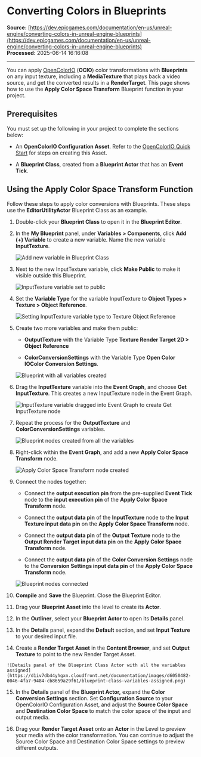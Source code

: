 # Converting Colors in Blueprints

**Source:** [https://dev.epicgames.com/documentation/en-us/unreal-engine/converting-colors-in-unreal-engine-blueprints](https://dev.epicgames.com/documentation/en-us/unreal-engine/converting-colors-in-unreal-engine-blueprints)  
**Processed:** 2025-06-14 16:16:08

---

You can apply [OpenColorIO](/documentation/en-us/unreal-engine/color-management-with-opencolorio-in-unreal-engine) (**OCIO**) color transformations with **Blueprints** on any input texture, including a **MediaTexture** that plays back a video source, and get the converted results in a **RenderTarget**. This page shows how to use the **Apply Color Space Transform** Blueprint function in your project.

## Prerequisites

You must set up the following in your project to complete the sections below:

-   An **OpenColorIO Configuration Asset**. Refer to the [OpenColorIO Quick Start](/documentation/en-us/unreal-engine/opencolorio-quick-start-for-unreal-engine) for steps on creating this Asset.
    
-   A **Blueprint Class**, created from a **Blueprint Actor** that has an **Event Tick**.
    

## Using the Apply Color Space Transform Function

Follow these steps to apply color conversions with Blueprints. These steps use the **EditorUtilityActor** Blueprint Class as an example.

1.  Double-click your **Blueprint Class** to open it in the **Blueprint Editor**.
    
2.  In the **My Blueprint** panel, under **Variables > Components**, click **Add (+) Variable** to create a new variable. Name the new variable **InputTexture**.
    
    ![Add new variable in Blueprint Class](https://d1iv7db44yhgxn.cloudfront.net/documentation/images/5e4a72ea-c694-40b9-99b6-d51c8b88d999/add-new-variable.png)
3.  Next to the new InputTexture variable, click **Make Public** to make it visible outside this Blueprint.
    
    ![InputTexture variable set to public](https://d1iv7db44yhgxn.cloudfront.net/documentation/images/a2d71326-81b1-4279-8f8a-37d6b76b79ae/make-variable-public.png)
4.  Set the **Variable Type** for the variable InputTexture to **Object Types > Texture > Object Reference**.
    
    ![Setting InputTexture variable type to Texture Object Reference](https://d1iv7db44yhgxn.cloudfront.net/documentation/images/0fd3bf3e-9c50-4065-baae-6ae2d0df119c/set-inputtexture-variable-type-texture.png)
5.  Create two more variables and make them public:
    
    -   **OutputTexture** with the Variable Type **Texture Render Target 2D > Object Reference**
        
    -   **ColorConversionSettings** with the Variable Type **Open Color IOColor Conversion Settings**.
        
    
    ![Blueprint with all variables created](https://d1iv7db44yhgxn.cloudfront.net/documentation/images/465ef34c-51e5-436b-b729-0e3833ffbe82/ocio-variables-created.png)
6.  Drag the **InputTexture** variable into the **Event Graph**, and choose **Get InputTexture**. This creates a new InputTexture node in the Event Graph.
    
    ![InputTexture variable dragged into Event Graph to create Get InputTexture node](https://d1iv7db44yhgxn.cloudfront.net/documentation/images/055b503d-49cf-42b1-9906-17beb2cf02fe/get-inputtexture-node.png)
7.  Repeat the process for the **OutputTexture** and **ColorConversionSettings** variables.
    
    ![Blueprint nodes created from all the variables](https://d1iv7db44yhgxn.cloudfront.net/documentation/images/4cd1b555-dc39-465d-bb86-ea7063475a1b/blueprint-ocio-nodes-created.png)
8.  Right-click within the **Event Graph**, and add a new **Apply Color Space Transform** node.
    
    ![Apply Color Space Transform node created](https://d1iv7db44yhgxn.cloudfront.net/documentation/images/dfc0b022-721c-4fa8-bdb0-ed2f54968d86/apply-color-space-transform-node.png)
9.  Connect the nodes together:
    
    -   Connect the **output execution pin** from the pre-supplied **Event Tick** node to the **input execution pin** of the **Apply Color Space Transform** node.
        
    -   Connect the **output data pin** of the **InputTexture** node to the **Input Texture input data pin** on the **Apply Color Space Transform** node.
        
    -   Connect the **output data pin** of the **Output Texture** node to the **Output Render Target** **input data pin** on the **Apply Color Space Transform** node.
        
    -   Connect the **output data pin** of the **Color Conversion Settings** node to the **Conversion Settings input data pin** of the **Apply Color Space Transform** node.
        
    
    ![Blueprint nodes connected](https://d1iv7db44yhgxn.cloudfront.net/documentation/images/8ee34215-f14e-4a30-8be1-b3f1c154d36b/blueprint-nodes-connected.png)
10.  **Compile** and **Save** the Blueprint. Close the Blueprint Editor.
    
11.  Drag your **Blueprint Asset** into the level to create its **Actor**.
    
12.  In the **Outliner**, select your **Blueprint Actor** to open its **Details** panel.
    
13.  In the **Details** panel, expand the **Default** section, and set **Input Texture** to your desired input file.
    
14.  Create a **Render Target Asset** in the **Content Browser**, and set **Output Texture** to point to the new Render Target Asset.
    
    ![Details panel of the Blueprint Class Actor with all the variables assigned](https://d1iv7db44yhgxn.cloudfront.net/documentation/images/d6050482-0046-4fa7-9484-cb8659a29f61/blueprint-class-variables-assigned.png)
15.  In the **Details** panel of the **Blueprint Actor,** expand the **Color Conversion Settings** section. Set **Configuration Source** to your OpenColorIO Configuration Asset, and adjust the **Source Color Space** and **Destination Color Space** to match the color space of the input and output media.
    
16.  Drag your **Render Target Asset** onto an **Actor** in the Level to preview your media with the color transformation. You can continue to adjust the Source Color Space and Destination Color Space settings to preview different outputs.